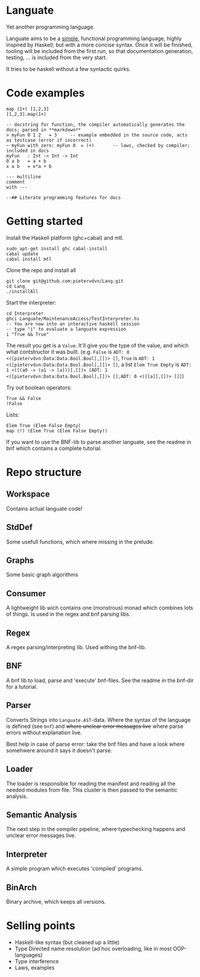 Languate
========

Yet another programming language.

Languate aims to be a [simple](http://www.infoq.com/presentations/Simple-Made-Easy), functional programming language, highly inspired by Haskell; but with a more concise syntax. Once it will be finished, tooling will be included from the first run, so that documentation generation, testing, ... is included from the very start.

It tries to be haskell without a few syntactic quirks.

Code examples
=============

    map (1+) [1,2,3]
    [1,2,3].map(1+)

    -- docstring for function, the compiler automatically generates the docs; parsed in **markdown**
    > myFun 0 1 2   = 3     -- example embedded in the source code, acts as testcase (error if incorrect)
    ~ myFun with zero: myFun 0  = (+)       -- laws, checked by compiler; included in docs
    myFun   : Int -> Int -> Int
    0 a b   = a + b
    x a b   = x*a + b

    --- multiline
    comment
    with ---

    --## Literate programming features for docs

Getting started
===============

Install the Haskell platform (ghc+cabal) and mtl.

    sudo apt-get install ghc cabal-install
    cabal update
    cabal install mtl


Clone the repo and install all

    git clone git@github.com:pietervdvn/Lang.git
    cd Lang
    ./installAll

Start the interpreter:

    cd Interpreter
    ghci Languate/MaintenanceAccess/TestInterpreter.hs 
    -- You are now into an interactive haskell session
    -- type "i" to evaluate a languate expression
    i "True && True"
    
    
The result you get is a `Value`. It'll give you the type of the value, and which what contstructor it was built.
(e.g. `False` is `ADT: 0 <([pietervdvn:Data:Data.Bool.Bool],[])> []`, `True` is `ADT: 1 <([pietervdvn:Data:Data.Bool.Bool],[])> []`, a list `Elem True Empty` is `ADT: 1 <([(a0 -> (a1 -> [a]))],[])> [ADT: 1 <([pietervdvn:Data:Data.Bool.Bool],[])> [],ADT: 0 <([[a]],[])> []]`)


Try out boolean operators:

    True && False
    !False
    
Lists:

    Elem True (Elem False Empty)
    map (!) (Elem True (Elem False Empty))


If you want to use the BNF-lib to  parse another languate, see the readme in bnf which contains a complete tutorial.


Repo structure
==============

Workspace
---------

Contains actual languate code!

StdDef
------

Some usefull functions, which where missing in the prelude.

Graphs
------

Some basic graph algorithms

Consumer
--------

A lightweight lib wich contains one (monstrous) monad which combines lots of things.
Is used in the regex and bnf parsing libs.

Regex
-----

A regex parsing/interpreting lib. Used withing the bnf-lib.

BNF
---

A bnf lib to load, parse and 'execute' bnf-files. See the readme in the bnf-dir for a tutorial.


Parser
------

Converts Strings into `Languate.AST`-data. Where the syntax of the language is defined (see ````bnf````) and ~~where unclear error messages live~~ where parse errors without explanation live.

Best help in case of parse error: take the bnf files and have a look where somehwere around it says it doesn't parse.

Loader
------

The loader is responsible for reading the manifest and reading all the needed modules from file. This cluster is then passed to the semantic analysis.

Semantic Analysis
-----------------

The next step in the compiler pipeline, where typechecking happens and unclear error messages live.

Interpreter
-----------

A simple program which executes 'compiled' programs.

BinArch
-------

Binary archive, which keeps all versions.


Selling points
==============

* Haskell-like syntax (but cleaned up a little)
* Type Directed name resolution (ad hoc overloading, like in most OOP-languages)
* Type interference
* Laws, examples
